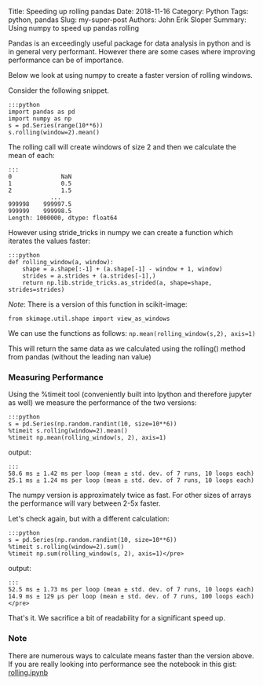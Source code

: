 Title: Speeding up rolling pandas
Date: 2018-11-16 
Category: Python
Tags: python, pandas
Slug: my-super-post
Authors: John Erik Sloper
Summary: Using numpy to speed up pandas rolling

Pandas is an exceedingly useful package for data analysis in python and is in general very performant. However there are some cases where improving performance can be of importance.

Below we look at using numpy to create a faster version of rolling windows.

Consider the following snippet.

	:::python
	import pandas as pd
	import numpy as np
	s = pd.Series(range(10**6))
	s.rolling(window=2).mean()

The rolling call will create windows of size 2 and then we calculate the mean of each:

	:::
	0              NaN
	1              0.5
	2              1.5
				...
	999998    999997.5
	999999    999998.5
	Length: 1000000, dtype: float64

However using stride_tricks in numpy we can create a function which iterates the values faster:

	:::python
	def rolling_window(a, window):
		shape = a.shape[:-1] + (a.shape[-1] - window + 1, window)
		strides = a.strides + (a.strides[-1],)
		return np.lib.stride_tricks.as_strided(a, shape=shape, strides=strides)

*Note*: There is a version of this function in scikit-image:

`from skimage.util.shape import view_as_windows`

We can use the functions as follows:
`np.mean(rolling_window(s,2), axis=1)`

This will return the same data as we calculated using the rolling() method from pandas (without the leading nan value)

### Measuring Performance

Using the %timeit tool (conveniently built into Ipython and therefore jupyter as well) we measure the performance of the two versions:

	:::python
	s = pd.Series(np.random.randint(10, size=10**6))
	%timeit s.rolling(window=2).mean()
	%timeit np.mean(rolling_window(s, 2), axis=1)

output:

	:::
	58.6 ms ± 1.42 ms per loop (mean ± std. dev. of 7 runs, 10 loops each)
	25.1 ms ± 1.24 ms per loop (mean ± std. dev. of 7 runs, 10 loops each)

The numpy version is approximately twice as fast. For other sizes of arrays the performance will vary between 2-5x faster.

Let's check again, but with a different calculation:

	:::python
	s = pd.Series(np.random.randint(10, size=10**6))
	%timeit s.rolling(window=2).sum()
	%timeit np.sum(rolling_window(s, 2), axis=1)</pre>

output:

	:::
	52.5 ms ± 1.73 ms per loop (mean ± std. dev. of 7 runs, 10 loops each)
	14.9 ms ± 129 µs per loop (mean ± std. dev. of 7 runs, 100 loops each)</pre>

That's it. We sacrifice a bit of readability for a significant speed up.

### Note
There are numerous ways to calculate means faster than the version above. If you are really looking into performance see the notebook in this gist: <a href="https://gist.github.com/johnsloper/e6783949bb4bc789a03a32e435593182">rolling.ipynb</a>